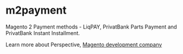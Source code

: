 # m2payment
Magento 2 Payment methods - LiqPAY, PrivatBank Parts Payment and PrivatBank Instant Installment.
<p dir="auto">Learn more about Perspective, <a href="https://perspectiveteam.com/">Magento development company</a></p>

